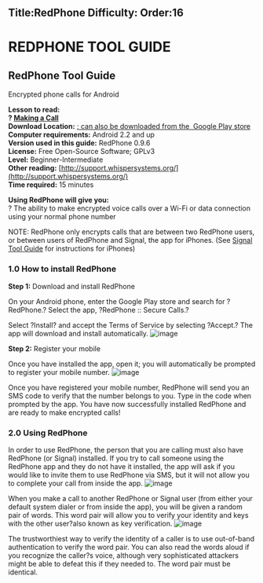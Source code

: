 Title:RedPhone
Difficulty:
Order:16
---
# REDPHONE TOOL GUIDE

## RedPhone Tool Guide   
Encrypted phone calls for Android 

**Lesson to read:   
? [Making a Call](umbrella://lesson/making-a-call)**  
**Download Location:** [; can also be downloaded from the 
Google Play store](https://whispersystems.org/)  
**Computer requirements:** Android 2.2 and up  
**Version used in this guide:** RedPhone 0.9.6  
**License:** Free Open-Source Software; GPLv3  
**Level:** Beginner-Intermediate  
**Other reading:** [http://support.whispersystems.org/](http://support.whispersystems.org/)  
**Time required:** 15 minutes

**Using RedPhone will give you:**  
? The ability to make encrypted voice calls over a Wi-Fi or data connection using your normal phone number

NOTE: RedPhone only encrypts calls that are between two RedPhone users, or between users of RedPhone and Signal, the app for iPhones. (See [Signal Tool Guide](umbrella://lesson/signal) for instructions for iPhones)

### 1.0 How to install RedPhone

**Step 1:** Download and install RedPhone

On your Android phone, enter the Google Play store and search for ?RedPhone.? Select the app, ?RedPhone :: Secure Calls.?

Select ?Install? and accept the Terms of Service by selecting ?Accept.? The app will download and install automatically.
![image](tool_redphone1.png)

**Step 2:** Register your mobile

Once you have installed the app, open it; you will automatically be prompted to register your mobile number.
![image](tool_redphone2.png)

Once you have registered your mobile number, RedPhone will send you an SMS code to verify that the number belongs to you. Type in the code when prompted by the app. You have now successfully installed RedPhone and are ready to make encrypted calls!

### 2.0 Using RedPhone

In order to use RedPhone, the person that you are calling must also have RedPhone (or Signal) installed. If you try to call someone using the RedPhone app and they do not have it installed, the app will ask if you would like to invite them to use RedPhone via SMS, but it will not allow you to complete your call from inside the app.
![image](tool_redphone3.png)

When you make a call to another RedPhone or Signal user (from either your default system dialer or from inside the app), you will be given a random pair of words. This word pair will allow you to verify your identity and keys with the other user?also known as key  verification.
![image](tool_redphone4.png)

The trustworthiest way to verify the identity of a caller is to use out-of-band authentication to verify the word pair. You can also read the words aloud if you recognize the caller?s voice, although very sophisticated attackers might be able to defeat this if they needed to. The word pair must be identical.